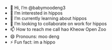 - 👋 Hi, I’m @babymoodeng3
- 👀 I’m interested in hippos
- 🌱 I’m currently learning about hippos
- 💞️ I’m looking to collaborate on work for hippos
- 📫 How to reach me  call hao Kheow Open Zoo
- 😄 Pronouns: moo deng
- ⚡ Fun fact: im a hippo

<!---
babymoodeng3/babymoodeng3 is a ✨ special ✨ repository because its `README.md` (this file) appears on your GitHub profile.
You can click the Preview link to take a look at your changes.
--->

